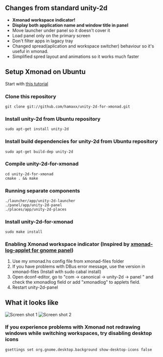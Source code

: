 ## Changes from standard unity-2d

* __Xmonad workspace indicator!__
* __Display both application name and window title in panel__
* Move launcher under panel so it doesn't cover it
* Load panel only on the primary screen
* Don't filter apps in lagacy tray
* Changed spread(aplication and workspace switcher) behaviour so it's useful in xmonad.
* Simplified spred layout and animations so it works much faster

## Setup Xmonad on Ubuntu

Start with [this tutorial](http://markhansen.co.nz/xmonad-ubuntu-oneiric/)

### Clone this repository

    git clone git://github.com/hamaxx/unity-2d-for-xmonad.git

### Install unity-2d from Ubuntu repository

    sudo apt-get install unity-2d

### Install build dependencies for unity-2d from Ubuntu repository

    sudo apt-get build-dep unity-2d

### Compile unity-2d-for-xmonad

    cd unity-2d-for-xmonad
    cmake . && make

### Running separate components

    ./launcher/app/unity-2d-launcher
    ./panel/app/unity-2d-panel
    ./places/app/unity-2d-places

### Install unity-2d-for-xmonad

    sudo make install

### Enabling Xmonad workspace indicator (Inspired by [xmonad-log-applet for gnome panel](http://uhsure.com/xmonad-log-applet.html))

1. Use my xmonad.hs config file from xmonad-files folder
2. If you have problems with DBus error message, use the version in xmonad-files (Install with sudo cabal install)
3. Open dconf-editor, go to "com -> canonical -> unity-2d -> panel " and check the xmonadlog field or add "xmonadlog" to applets field.
4. Restart unity-2d-panel

## What it looks like

![Screen shot 1](/docs/ss2.png)
![Screen shot 2](/docs/ss3.png)

### If you experience problems with Xmonad not redrawing windows while switching workspaces, try disabling desktop icons

    gsettings set org.gnome.desktop.background show-desktop-icons false
